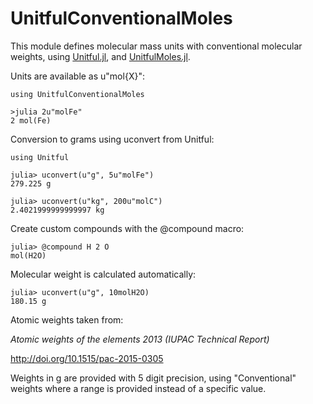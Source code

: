 # UnitfulConventionalMoles

This module defines molecular mass units with conventional molecular weights,
using [Unitful.jl](https://github.com/ajkeller34/Unitful.jl), and
[UnitfulMoles.jl](https://github.com/rafaqz/UnitfulMoles.jl).

Units are available as u"mol{X}":

```
using UnitfulConventionalMoles

>julia 2u"molFe"                                                             
2 mol(Fe) 
```

Conversion to grams using uconvert from Unitful:

```
using Unitful

julia> uconvert(u"g", 5u"molFe")                                             
279.225 g 

julia> uconvert(u"kg", 200u"molC")                                           
2.4021999999999997 kg 
```

Create custom compounds with the @compound macro:
```
julia> @compound H 2 O
mol(H2O)
```

Molecular weight is calculated automatically:
```
julia> uconvert(u"g", 10molH2O)
180.15 g
```

Atomic weights taken from:

*Atomic weights of the elements 2013 (IUPAC Technical  Report)*

http://doi.org/10.1515/pac-2015-0305

Weights in g are provided with 5 digit precision, using "Conventional" weights
where a range is provided instead of a specific value.
